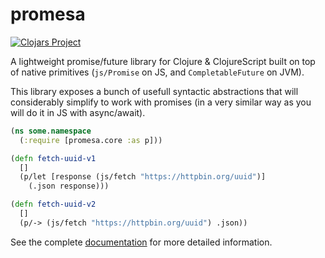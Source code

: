 # promesa #

[![Clojars Project](http://clojars.org/funcool/promesa/latest-version.svg)](http://clojars.org/funcool/promesa)

A lightweight promise/future library for Clojure & ClojureScript built
on top of native primitives (`js/Promise` on JS, and
`CompletableFuture` on JVM).

This library exposes a bunch of usefull syntactic abstractions that
will considerably simplify to work with promises (in a very similar
way as you will do it in JS with async/await).

```clojure
(ns some.namespace
  (:require [promesa.core :as p]))

(defn fetch-uuid-v1
  []
  (p/let [response (js/fetch "https://httpbin.org/uuid")]
    (.json response)))

(defn fetch-uuid-v2
  []
  (p/-> (js/fetch "https://httpbin.org/uuid") .json))
```

See the complete [documentation](https://funcool.github.io/promesa/latest/) for
more detailed information.

